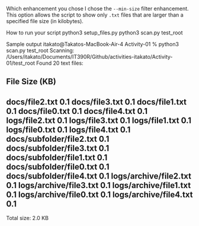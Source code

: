 Which enhancement you chose
I chose the `--min-size` filter enhancement.  
This option allows the script to show only `.txt` files that are larger than a specified file size (in kilobytes).

How to run your script
python3 setup_files.py
python3 scan.py test_root


Sample output
itakato@Takatos-MacBook-Air-4 Activity-01 % python3 scan.py test_root
Scanning: /Users/itakato/Documents/IT390R/Github/activities-itakato/Activity-01/test_root
Found 20 text files:

File                                      Size (KB)
----------------------------------------------------
docs/file2.txt                                  0.1
docs/file3.txt                                  0.1
docs/file1.txt                                  0.1
docs/file0.txt                                  0.1
docs/file4.txt                                  0.1
logs/file2.txt                                  0.1
logs/file3.txt                                  0.1
logs/file1.txt                                  0.1
logs/file0.txt                                  0.1
logs/file4.txt                                  0.1
docs/subfolder/file2.txt                        0.1
docs/subfolder/file3.txt                        0.1
docs/subfolder/file1.txt                        0.1
docs/subfolder/file0.txt                        0.1
docs/subfolder/file4.txt                        0.1
logs/archive/file2.txt                          0.1
logs/archive/file3.txt                          0.1
logs/archive/file1.txt                          0.1
logs/archive/file0.txt                          0.1
logs/archive/file4.txt                          0.1
----------------------------------------------------
Total size: 2.0 KB